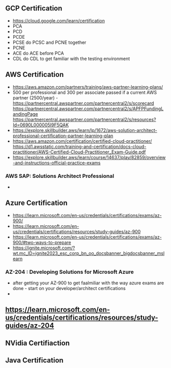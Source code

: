 ## GCP Certification
- https://cloud.google.com/learn/certification
- PCA
- PCD
- PCDE
- PCSE do PCSC and PCNE together
- PCNE
- ACE do ACE before PCA
- CDL do CDL to get familiar with the testing environment

## AWS Certification
- https://aws.amazon.com/partners/training/aws-partner-learning-plans/
- 500 per professional and 300 per associate passed if a current AWS partner (2500/year) - https://partnercentral.awspartner.com/partnercentral2/s/scorecard https://partnercentral.awspartner.com/partnercentral2/s/APFPFundingLandingPage https://partnercentral.awspartner.com/partnercentral2/s/resources?Id=0690L000005I9F5QAK
- https://explore.skillbuilder.aws/learn/lp/1672/aws-solution-architect-professional-certification-partner-learning-plan
- https://aws.amazon.com/certification/certified-cloud-practitioner/ https://d1.awsstatic.com/training-and-certification/docs-cloud-practitioner/AWS-Certified-Cloud-Practitioner_Exam-Guide.pdf
- https://explore.skillbuilder.aws/learn/course/14637/play/82859/overview-and-instructions-official-practice-exams

### AWS SAP: Solutions Architect Professional
- 

## Azure Certification
- https://learn.microsoft.com/en-us/credentials/certifications/exams/az-900/
- https://learn.microsoft.com/en-us/credentials/certifications/resources/study-guides/az-900
- https://learn.microsoft.com/en-us/credentials/certifications/exams/az-900/#two-ways-to-prepare
- https://ignite.microsoft.com/?wt.mc_ID=ignite2023_esc_corp_bn_oo_docsbanner_bigdocsbanner_mslearn

### AZ-204 : Developing Solutions for Microsoft Azure
- after getting your AZ-900 to get faalmiliar with the way azure exams are done - start on your developer/architect certifications
- 
https://learn.microsoft.com/en-us/credentials/certifications/resources/study-guides/az-204
- 
## NVidia Certifiaction

## Java Certification
